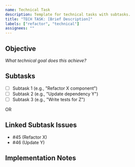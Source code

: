 ```yaml
---
name: Technical Task
description: Template for technical tasks with subtasks.
title: "TECH TASK: [Brief Description]"
labels: ["refactor", "technical"]
assignees: ""
---
```


## Objective
*What technical goal does this achieve?*

## Subtasks
- [ ] Subtask 1 (e.g., "Refactor X component")
- [ ] Subtask 2 (e.g., "Update dependency Y")
- [ ] Subtask 3 (e.g., "Write tests for Z")

OR

## Linked Subtask Issues
- #45 (Refactor X)
- #46 (Update Y)

## Implementation Notes
